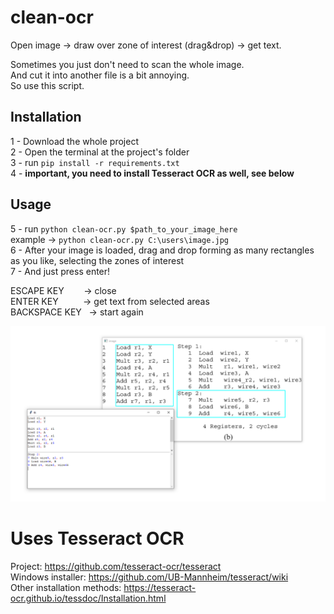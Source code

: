 # clean-ocr
Open image -> draw over zone of interest (drag&drop) -> get text.

Sometimes you just don't need to scan the whole image. </br>
And cut it into another file is a bit annoying. </br>
So use this script. </br>

## Installation
1 - Download the whole project </br>
2 - Open the terminal at the project's folder </br>
3 - run ```pip install -r requirements.txt``` </br>
4 - **important, you need to install Tesseract OCR as well, see below** </br>

## Usage
5 - run ```python clean-ocr.py $path_to_your_image_here``` </br>
example -> ```python clean-ocr.py C:\users\image.jpg``` </br>
6 - After your image is loaded, drag and drop forming as many rectangles as you like, selecting the zones of interest </br>
7 - And just press enter! </br>

ESCAPE KEY &nbsp; &nbsp; &nbsp; &nbsp;-> close </br>
ENTER KEY &nbsp; &nbsp; &nbsp; &nbsp; &nbsp;-> get text from selected areas </br>
BACKSPACE KEY  &nbsp; -> start again</br>

![alt text](https://github.com/MauBorre/clean-ocr/blob/main/example.png?raw=true)

# Uses Tesseract OCR 
Project: https://github.com/tesseract-ocr/tesseract </br>
Windows installer: https://github.com/UB-Mannheim/tesseract/wiki </br>
Other installation methods: https://tesseract-ocr.github.io/tessdoc/Installation.html </br>

